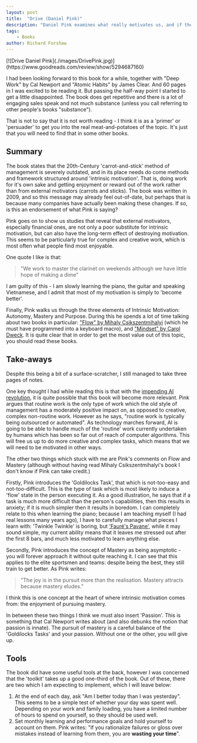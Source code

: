 ```yaml
---
layout: post
title:  "Drive (Daniel Pink)"
description: "Daniel Pink examines what really motivates us, and if the old methods of maximising performance and satisfaction need an overhaul."
tags:
    - Books
author: Richard Forshaw
---
```


<span class="book-cover">
[![Drive Daniel Pink](./images/DrivePink.jpg)](https://www.goodreads.com/review/show/5294687160)
</span>

I had been looking forward to this book for a while, together with "Deep Work" by Cal Newport and "Atomic Habits" by James Clear. And 60 pages in I was excited to be reading it. But passing the half-way point I started to get a little disappointed. The book does get repetitive and there is a lot of engaging sales speak and not much substance (unless you call referring to other people's books "substance").

That is not to say that it is not worth reading - I think it is as a 'primer' or 'persuader' to get you into the real meat-and-potatoes of the topic. It's just that you will need to find that in some other books.

## Summary

The book states that the 20th-Century 'carrot-and-stick' method of management is severely outdated, and in its place needs do come methods and framework structured around 'intrinsic motivation'. That is, doing work for it's own sake and getting enjoyment or reward out of the work rather than from external motivators (carrots and sticks). The book was written in 2009, and so this message may already feel out-of-date, but perhaps that is because many companies have actually been making these changes. If so, is this an endorsement of what Pink is saying?

Pink goes on to show us studies that reveal that external motivators, especially financial ones, are not only a poor substitute for intrinsic motivation, but can also have the long-term effect of destroying motivation. This seems to be particularly true for complex and creative work, which is most often what people find most enjoyable.

One quote I like is that:

 > "We work to master the clarinet on weekends although we have little hope of making a dime"

I am guilty of this - I am slowly learning the piano, the guitar and speaking Vietnamese, and I admit that most of my motivation is simply to 'become better'.

Finally, Pink walks us through the three elements of Intrinsic Motivation: Autonomy, Mastery and Purpose. During this he spends a lot of time talking about two books in particular: ["Flow" by Mihaly Csikszentmihalyi](https://www.goodreads.com/en/book/show/66354) (which he must have programmed into a keyboard macro), and ["Mindset" by Carol Dweck](https://www.goodreads.com/book/show/40745). It is quite clear that in order to get the most value out of this topic, you should read these books.

## Take-aways

Despite this being a bit of a surface-scratcher, I still managed to take three pages of notes.

One key thought I had while reading this is that with the [impending AI revolution](../articles/2022-12-AI-and-the-future-revolution.markdown), it is quite possible that this book will become more relevant. Pink argues that routine work is the only type of work which the old style of management has a moderately positive impact on, as opposed to creative, complex non-routine work. However as he says, "routine work is typically being outsourced or automated". As technology marches forward, AI is going to be able to handle much of the 'routine' work currently undertaken by humans which has been so far out of reach of computer algorithms. This will free us up to do more creative and complex tasks, which means that we will need to be motivated in other ways.

The other two things which stuck with me are Pink's comments on Flow and Mastery (although without having read Mihaly Csikszentmihalyi's book I don't know if Pink can take credit.)

Firstly, Pink introduces the 'Goldilocks Task', that which is not-too-easy and not-too-difficult. This is the type of task which is most likely to induce a 'flow' state in the person executing it. As a good illustration, he says that if a task is much more difficult than the person's capabilities, then this results in anxiety; if it is much simpler then it results in boredom. I can completely relate to this when learning the piano; because I am teaching myself (I had real lessons many years ago), I have to carefully manage what pieces I learn with: 'Twinkle Twinkle' is boring, but ['Fauré's Pavane'](https://www.youtube.com/watch?v=_cfkbUzX2a8), while it may sound simple, my current ability means that it leaves me stressed out after the first 8 bars, and much less motivated to learn anything else.

Secondly, Pink introduces the concept of Mastery as being asymptotic - you will forever approach it without quite reaching it. I can see that this applies to the elite sportsmen and teams: despite being the best, they still train to get better. As Pink writes:

 > "The joy is in the pursuit more than the realisation. Mastery attracts because mastery eludes."

 I think this is one concept at the heart of where intrinsic motivation comes from: the enjoyment of pursuing mastery.

In between these two things I think we must also insert 'Passion'. This is something that Cal Newport writes about (and also debunks the notion that passion is innate). The pursuit of mastery is a careful balance of the 'Goldilocks Tasks' and your passion. Without one or the other, you will give up.

## Tools

The book did have some useful tools at the back, however I was concerned that the 'toolkit' takes up a good one-third of the book. Out of these, there are two which I am expecting to implement, which I will leave below:

 1. At the end of each day, ask "Am I better today than I was yesterday". This seems to be a simple test of whether your day was spent well. Depending on your work and family loading, you have a limited number of hours to spend on yourself, so they should be used well.
 2. Set monthly learning and performance goals and hold yourself to account on them. Pink writes: "If you rationalize failures or gloss over mistakes instead of learning from them, you are **wasting your time**".


